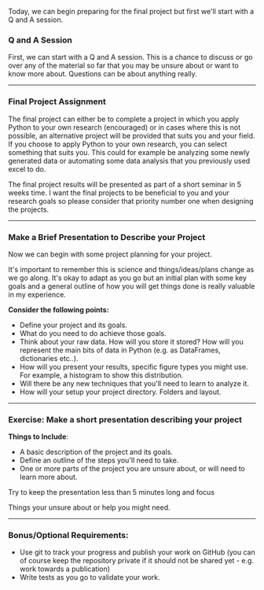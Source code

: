 Today, we can begin preparing for the final project but first we'll start with a Q and A session. 


### Q and A Session
First, we can start with a Q and A session. This is a chance to discuss or go over any of the material so far that you may be unsure about or want to know more about. Questions can be about anything really. 

---

### Final Project Assignment

The final project can either be to complete a project in which you apply Python to your own research (encouraged) or in cases where this is not possible, an alternative project will be provided that suits you and your field. If you choose to apply Python to your own research, you can select something that suits you. This could for example be analyzing some newly generated data or automating some data analysis that you previously used excel to do. 

The final project results will be presented as part of a short seminar in 5 weeks time. I want the final projects to be beneficial to you and your research goals so please consider that priority number one when designing the projects. 

---

### Make a Brief Presentation to Describe your Project

Now we can begin with some project planning for your project. 

It's important to remember this is science and things/ideas/plans change as we go along. It's okay to adapt as you go but an initial plan with some key goals and a general outline of how you will get things done is really valuable in my experience. 

**Consider the following points:**

- Define your project and its goals.  
- What do you need to do achieve those goals.
- Think about your raw data. How will you store it stored? How will you represent the main bits of data in Python (e.g. as DataFrames, dictionaries etc..).  
- How will you present your results, specific figure types you might use. For example, a histogram to show this distribution.  
- Will there be any new techniques that you'll need to learn to analyze it.
- How will your setup your project directory. Folders and layout. 

---

### Exercise: Make a short presentation describing your project

**Things to Include**:

- A basic description of the project and its goals. 
- Define an outline of the steps you'll need to take. 
- One or more parts of the project you are unsure about, or will need to learn more about. 

Try to keep the presentation less than 5 minutes long and focus 

Things your unsure about or help you might need. 

---

### Bonus/Optional Requirements:
- Use git to track your progress and publish your work on GitHub (you can of course keep the repository private if it should not be shared yet - e.g. work towards a publication)
- Write tests as you go to validate your work.  
